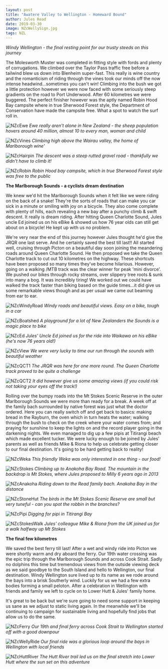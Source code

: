 ```yaml
---
layout: post
title: "Awatere Valley to Wellington - Homeward Bound"
author: Jules Read
date: 2019-03-30
image: NZcWellySign.jpg
tags: NZL
---
```


*Windy Wellington - the final resting point for our trusty steeds on this journey*

The Molesworth Muster was completed in fitting style with fords and plenty of corrugations. We climbed over the Taylor Pass traffic free before a tailwind blew us down into Blenheim super-fast. This really is wine country and the romanticism of riding through the vines took our minds off the now intense headwind...sometimes you can't win! Climbing into the bush we got a little protection however we were now faced with some seriously steep gradients on the road to Port Underwood. After 60 kilometres we were buggered. The perfect finisher however was the aptly named Robin Hood Bay campsite where in true Sherwood Forest style, the Department of Conservation have made the campsite free. What a spot to watch the surf roll in.

![NZcEwe](assets/img/NZcEwe.jpg) *Ewe really aren't alone in New Zealand - the sheep population hovers around 40 million, almost 10 to every man, woman and child*   

![NZcVines](assets/img/NZcVines.jpg) *Climbing high above the Wairau valley, the home of Marlborough wine'*   

![NZcHairpin](assets/img/NZcHairpin.jpg) *The descent was a steep rutted gravel road - thankfully we didn't have to climb it!*  

![NZcRobin](assets/img/NZcRobin.jpg) *Robin Hood bay campsite, which in true Sherwood Forest style was free to the public*  

**The Marlborough Sounds - a cyclists dream destination**

We knew we'd hit the Marlborough Sounds when it felt like we were riding on the back of a snake! They're the sorts of roads that can make you car sick in a minute or smiling with joy on a bicycle. They also come complete with plenty of hills, each revealing a new bay after a punchy climb & swift descent. It really is dream riding. After hitting Queen Charlotte Sound, Jules uncle Ed joined us on his eBike & showed us how 76 year olds can still get about on a bicycle! He kept up with us no problem. 

We're very near the end of this journey however Jules thought he'd give the JRQR one last serve. And he certainly saved the best till last!! All started well, cruising through Picton on a beautiful day soon joining the meandering roads around Queen Charlotte Sound. He then proposed we take the Queen Charlotte track to cut out 10 kilometres on the highway. These shortcuts have been proposed so many times they've become hilarious. However, going on a walking /MTB track was the clear winner for peak 'mini divorce'. We pushed our bikes through rocky streams, over slippery tree roots & sunk into many a bog. It was incredibly tiring! We worked out we could have walked the track faster than biking based on the guide times...it did give us some remarkable views though and as per usual we came out beaming from ear to ear.

![NZcWindyRoad](assets/img/NZcWindyRoad.jpg) *Windy roads and beautiful views. Easy on a bike, tough in a car*

![NZcBoatshed](assets/img/NZcBoatshed.jpg) *A playground for a lot of New Zealanders the Sounds is a magic place to bike*

![NZcEd](assets/img/NZcEd.jpg) *Jules' Uncle Ed joined us for the ride into Waikawa on his eBike (he's now 76 years old!)*  

![NZcView](assets/img/NZcView.jpg) *We were very lucky to time our run through the sounds with beautiful weather* 

![NZcQCT1](assets/img/NZcQCT1.jpg) *The JRQR was here for one more round. The Queen Charlotte track proved to be quite a challenge*

![NZcQCT2](assets/img/NZcQCT2.jpg) *It did however give us some amazing views (if you could risk not taking your eyes off the track!)*  

Rolling over the bumpy roads into the Mt Stokes Scenic Reserve in the outer Marlborough Sounds we were more than ready for a break. A week off at the family bach surrounded by native forest was just what the doctor ordered. Here you can really switch off and get back to basics: making bread in the Rayburn, the oven which in turn heats the water; walking through the bush to check on the creek where your water comes from; and praying for sunshine to keep the lights on and the record player going in the darkening nights. We even managed to dig up a few pipis at Titirangi beach which made excellent tucker. We were lucky enough to be joined by Jules' parents as well as friends Mike & Riona to help us celebrate getting closer to our final destination. It's going to be hard getting back to reality!

![NZcWeka](assets/img/NZcWeka.jpg) *This friendly Weka was only interested in one thing - our food!*   

![NZcStokes](assets/img/NZcStokes.jpg) *Climbing up to Anakoha Bay Road. The mountain in the backdrop is Mt Stokes, where Jules proposed to Milly 6 years ago in 2013*   

![NZcAnakoha](assets/img/NZcAnakoha.jpg) *Riding down to the Read family bach. Anakoha Bay in the distance*

![NZcStoneHut](assets/img/NZcStoneHut.jpg) *The birds in the Mt Stokes Scenic Reserve are small but very tuneful - can you spot the robbin in the branches?*  

![NZcPipi](assets/img/NZcPipi.jpg) *Digging for pipi in Titirangi Bay*  

![NZcStokesWalk](assets/img/NZcStokesWalk.jpg) *Jules' colleague Mike & Riona from the UK joined us for a walk halfway up Mt Stokes*  

**The final few kilometres**

We saved the best ferry till last! After a wet and windy ride into Picton we were shortly warm and dry aboard the ferry. Our 19th water crossing was the epic trip through the Marlborough Sounds and across Cook Strait. Sadly no dolphins this time but tremendous views from the outside viewing deck as we said goodbye to the South Island and hello to Wellington, our final destination. Windy Wellington sure lived up to its name as we rode around the bays into a brisk Southerly wind. Luckily for us we had a few extra bodies forming a small peloton. After a celebration in Wellington with friends and family we left to cycle on to Lower Hutt & Jules' family home. 

It's great to be back but we're sure going to need some support in keeping us sane as we adjust to static living again. In the meanwhile we'll be continuing to campaign for sustainable living and hopefully find jobs that allow us to do the same.

![NZcFerry](assets/img/NZcFerry.jpg) *Our 19th and final ferry across Cook Strait to Wellington started off with a good downpour*

![NZcWellyRide](assets/img/NZcWellyRide.jpg) *Our final ride was a glorious loop around the bays in Wellington with local friends*  

![NZcHuttRiver](assets/img/NZcHuttRiver.jpg) *The Hutt River trail led us on the final stretch into Lower Hutt where the sun set on this adventure*   

